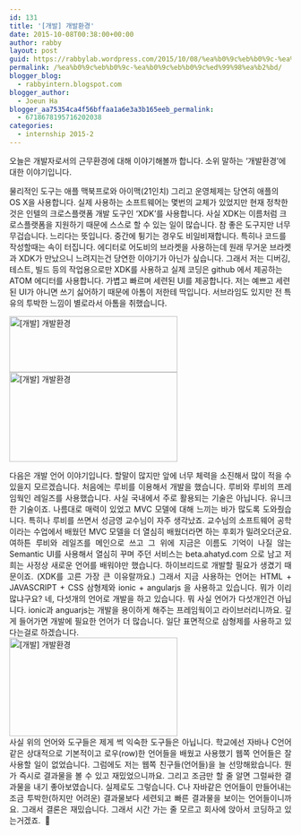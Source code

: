 ```yaml
---
id: 131
title: '[개발] 개발환경'
date: 2015-10-08T00:38:00+00:00
author: rabby
layout: post
guid: https://rabbylab.wordpress.com/2015/10/08/%ea%b0%9c%eb%b0%9c-%ea%b0%9c%eb%b0%9c%ed%99%98%ea%b2%bd
permalink: /%ea%b0%9c%eb%b0%9c-%ea%b0%9c%eb%b0%9c%ed%99%98%ea%b2%bd/
blogger_blog:
  - rabbyintern.blogspot.com
blogger_author:
  - Joeun Ha
blogger_aa75354ca4f56bffaa1a6e3a3b165eeb_permalink:
  - 6718678195716202038
categories:
  - internship 2015-2
---
```

오늘은 개발자로서의 근무환경에 대해 이야기해볼까 합니다. 소위 말하는 &#8216;개발환경&#8217;에 대한 이야기입니다.

물리적인 도구는 애플 맥북프로와 아이맥(21인치) 그리고 운영체제는 당연히 애플의 OS X을 사용합니다. 실제 사용하는 소프트웨어는 몇번의 교체가 있었지만 현재 정착한 것은 인텔의 크로스플랫폼 개발 도구인 &#8216;XDK&#8217;를 사용합니다. 사실 XDK는 이름처럼 크로스플랫폼을 지원하기 때문에 스스로 할 수 있는 일이 많습니다. 참 좋은 도구지만 너무 무겁습니다. 느리다는 뜻입니다. 중간에 튕기는 경우도 비일비재합니다. 특히나 코드를 작성할때는 속이 터집니다. 에디터로 어도비의 브라켓을 사용하는데 원래 무거운 브라켓과 XDK가 만났으니 느려지는건 당연한 이야기가 아닌가 싶습니다. 그래서 저는 디버깅, 테스트, 빌드 등의 작업용으로만 XDK를 사용하고 실제 코딩은 github 에서 제공하는 ATOM 에디터를 사용합니다. 가볍고 빠르며 세련된 UI를 제공합니다. 저는 예쁘고 세련된 UI가 아니면 쓰기 싫어하기 때문에 아톰이 저한테 딱입니다. 서브라임도 있지만 전 특유의 투박한 느낌이 별로라서 아톰을 취했습니다.
  
<img class="size-medium wp-image-161 alignleft" src="http://rabbylab.xyz/blog/wp-content/uploads/2016/01/logo-atom-d08d695ef218849329028c1a2018c1cb-300x100.jpg" alt="[개발] 개발환경" width="300" height="100" srcset="http://rabbylab.xyz/blog/wp-content/uploads/2016/01/logo-atom-d08d695ef218849329028c1a2018c1cb-300x100.jpg 300w, http://rabbylab.xyz/blog/wp-content/uploads/2016/01/logo-atom-d08d695ef218849329028c1a2018c1cb.jpg 512w" sizes="(max-width: 300px) 100vw, 300px" /><img class="size-medium wp-image-148 alignleft" src="http://rabbylab.xyz/blog/wp-content/uploads/2016/01/maxresdefault-300x160.jpg" alt="[개발] 개발환경" width="300" height="160" srcset="http://rabbylab.xyz/blog/wp-content/uploads/2016/01/maxresdefault-300x160.jpg 300w, http://rabbylab.xyz/blog/wp-content/uploads/2016/01/maxresdefault.jpg 512w" sizes="(max-width: 300px) 100vw, 300px" />

<div class="separator" style="clear: both; text-align: center;">
</div>

<div class="separator" style="clear: both; text-align: center;">
</div>

<div class="separator" style="clear: both; text-align: justify;">
  다음은 개발 언어 이야기입니다. 할말이 많지만 앞에 너무 체력을 소진해서 많이 적을 수 있을지 모르겠습니다. 처음에는 루비를 이용해서 개발을 했습니다. 루비와 루비의 프레임웍인 레일즈를 사용했습니다. 사실 국내에서 주로 활용되는 기술은 아닙니다. 유니크한 기술이죠. 나름대로 매력이 있었고 MVC 모델에 대해 느끼는 바가 많도록 도와줬습니다. 특히나 루비를 쓰면서 성금영 교수님이 자주 생각났죠. 교수님의 소프트웨어 공학이라는 수업에서 배웠던 MVC 모델을 더 열심히 배웠더라면 하는 후회가 밀려오더군요. 여하튼 루비와 레일즈를 메인으로 쓰고 그 위에 지금은 이름도 기억이 나질 않는 Semantic UI를 사용해서 열심히 꾸며 주던 서비스는 beta.ahatyd.com 으로 남고 저희는 사정상 새로운 언어를 배워야만 했습니다. 하이브리드로 개발할 필요가 생겼기 때문이죠. (XDK를 고른 가장 큰 이유랄까요.) 그래서 지금 사용하는 언어는 HTML + JAVASCRIPT + CSS 삼형제와 ionic + angularjs 을 사용하고 있습니다. 뭐가 이리 많냐구요? 네, 다섯개의 언어로 개발을 하고 있습니다. 뭐 사실 언어가 다섯개인건 아닙니다. ionic과 anguarjs는 개발을 용이하게 해주는 프레임웍이고 라이브러리니까요. 깊게 들어가면 개발에 필요한 언어가 더 많습니다. 일단 표면적으로 삼형제를 사용하고 있다는걸로 하겠습니다.
</div>

<div class="separator" style="clear: both; text-align: justify;">
  <img class="size-medium wp-image-169 aligncenter" src="http://rabbylab.xyz/blog/wp-content/uploads/2016/01/javascript-300x176.png" alt="[개발] 개발환경" width="300" height="176" srcset="http://rabbylab.xyz/blog/wp-content/uploads/2016/01/javascript-300x176.png 300w, http://rabbylab.xyz/blog/wp-content/uploads/2016/01/javascript.png 512w" sizes="(max-width: 300px) 100vw, 300px" />
</div>

<div class="separator" style="clear: both; text-align: center;">
</div>

<div class="separator" style="clear: both; text-align: center;">
</div>

<div class="separator" style="clear: both; text-align: justify;">
  사실 위의 언어와 도구들은 제게 썩 익숙한 도구들은 아닙니다. 학교에선 자바나 C언어 같은 상대적으로 기본적이고 로우(row)한 언어들을 배웠고 사용했기 웹쪽 언어들은 잘 사용할 일이 없었습니다. 그럼에도 저는 웹쪽 친구들(언어들)을 늘 선망해왔습니다. 뭔가 즉시로 결과물을 볼 수 있고 재밌었으니까요. 그리고 조금만 할 줄 알면 그럴싸한 결과물을 내기 좋아보였습니다. 실제로도 그렇습니다. C나 자바같은 언어들이 만들어내는 조금 투박한(하지만 어려운) 결과물보다 세련되고 빠른 결과물을 보이는 언어들이니까요. 그래서 결론은 재밌습니다. 그래서 시간 가는 줄 모르고 회사에 앉아서 코딩하고 있는거겠죠.  🙂
</div>